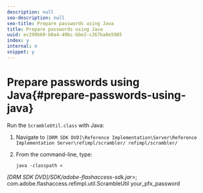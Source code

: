 ```yaml
---
description: null
seo-description: null
seo-title: Prepare passwords using Java
title: Prepare passwords using Java
uuid: ec299b69-b0a4-49bc-bbe2-c267ba8e5985
index: y
internal: n
snippet: y
---
```


# Prepare passwords using Java{#prepare-passwords-using-java}

Run the `ScrambleUtil.class` with Java: 

1. Navigate to `[DRM SDK DVD]\Reference Implementation\Server\Reference Implementation Server\refimpl/scrambler/ refimpl/scrambler/`
1. From the command-line, type:

   ```
   java -classpath < 
<i>[DRM SDK DVD]/SDK/adobe-flashaccess-sdk.jar</i>>;  
       com.adobe.flashaccess.refimpl.util.ScrambleUtil your_pfx_password
   ```

